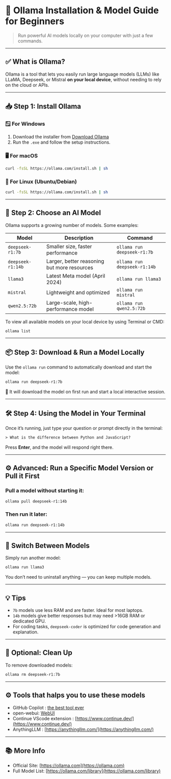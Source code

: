 # 🚀 Ollama Installation & Model Guide for Beginners

> Run powerful AI models locally on your computer with just a few commands.

---

## ✅ What is Ollama?

Ollama is a tool that lets you easily run large language models (LLMs) like LLaMA, Deepseek, or Mistral **on your local device**, without needing to rely on the cloud or APIs.

---

## 📥 Step 1: Install Ollama
### 🪟 For Windows
1. Download the installer from [Download Ollama](https://ollama.com/download)
2. Run the `.exe` and follow the setup instructions.

### 🖥 For macOS
```bash
curl -fsSL https://ollama.com/install.sh | sh
```



### 🐧 For Linux (Ubuntu/Debian)
```bash
curl -fsSL https://ollama.com/install.sh | sh
```

---

## 🧠 Step 2: Choose an AI Model

Ollama supports a growing number of models. Some examples:

| Model                | Description                                 | Command                           |
|---------------------|---------------------------------------------|-----------------------------------|
| `deepseek-r1:7b` | Smaller size, faster performance            | `ollama run deepseek-r1:7b`    |
| `deepseek-r1:14b`| Larger, better reasoning but more resources | `ollama run deepseek-r1:14b`   |
| `llama3`            | Latest Meta model (April 2024)           | `ollama run llama3`               |
| `mistral`           | Lightweight and optimized                | `ollama run mistral`              |
| `qwen2.5:72b`           | Large-scale, high-performance model  | `ollama run qwen2.5:72b`              |

To view all available models on your local device by using Terminal or CMD:
```bash
ollama list
```

---

## 📦 Step 3: Download & Run a Model Locally

Use the `ollama run` command to automatically download and start the model:

```bash
ollama run deepseek-r1:7b
```

🔄 It will download the model on first run and start a local interactive session.

---

## 🛠 Step 4: Using the Model in Your Terminal

Once it’s running, just type your question or prompt directly in the terminal:

```txt
> What is the difference between Python and JavaScript?
```

Press **Enter**, and the model will respond right there.

---

## ⚙️ Advanced: Run a Specific Model Version or Pull it First

### Pull a model without starting it:
```bash
ollama pull deepseek-r1:14b
```

### Then run it later:
```bash
ollama run deepseek-r1:14b
```

---

## 🔄 Switch Between Models

Simply run another model:
```bash
ollama run llama3
```

You don’t need to uninstall anything — you can keep multiple models.

---

## 💡 Tips

- `7b` models use less RAM and are faster. Ideal for most laptops.
- `14b` models give better responses but may need >16GB RAM or dedicated GPU.
- For coding tasks, `deepseek-coder` is optimized for code generation and explanation.

---

## 🧽 Optional: Clean Up

To remove downloaded models:
```bash
ollama rm deepseek-r1:7b
```
---

## ⚙️ Tools that halps you to use these models
- GitHub Copilot : [the best tool ever ](https://marketplace.visualstudio.com/items?itemName=GitHub.copilot)
- open-webui: [WebUI](https://github.com/open-webui/open-webui)
- Continue VScode extension : [https://www.continue.dev/](https://www.continue.dev/)
- AnythingLLM : [https://anythingllm.com/](https://anythingllm.com/)

  
---

## 📚 More Info

- Official Site: [https://ollama.com](https://ollama.com)
- Full Model List: [https://ollama.com/library](https://ollama.com/library)



